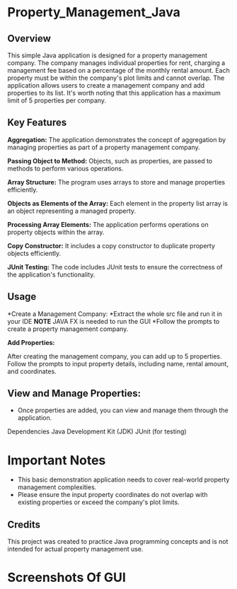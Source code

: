 # Property_Management_Java

## Overview
This simple Java application is designed for a property management company. 
The company manages individual properties for rent, charging a management fee based on a percentage of the monthly rental amount. 
Each property must be within the company's plot limits and cannot overlap. The application allows users to create a management company and add properties to its list. 
It's worth noting that this application has a maximum limit of 5 properties per company.

## Key Features
**Aggregation:** The application demonstrates the concept of aggregation by managing properties as part of a property management company.

**Passing Object to Method:** Objects, such as properties, are passed to methods to perform various operations.

**Array Structure:** The program uses arrays to store and manage properties efficiently.

**Objects as Elements of the Array:** Each element in the property list array is an object representing a managed property.

**Processing Array Elements:** The application performs operations on property objects within the array.

**Copy Constructor:**  It includes a copy constructor to duplicate property objects efficiently.

**JUnit Testing:**  The code includes JUnit tests to ensure the correctness of the application's functionality.

## Usage
  *Create a Management Company:
  *Extract the whole src file and run it in your IDE **NOTE** JAVA FX is needed to run the GUI
  *Follow the prompts to create a property management company.

**Add Properties:**

After creating the management company, you can add up to 5 properties.
Follow the prompts to input property details, including name, rental amount, and coordinates.
## View and Manage Properties:
 * Once properties are added, you can view and manage them through the application.
   
Dependencies
Java Development Kit (JDK)
JUnit (for testing)

# Important Notes
* This basic demonstration application needs to cover real-world property management complexities.
* Please ensure the input property coordinates do not overlap with existing properties or exceed the company's plot limits.

## Credits
This project was created to practice Java programming concepts and is not intended for actual property management use.

# Screenshots Of GUI





